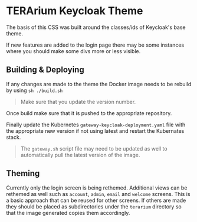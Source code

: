 # TERArium Keycloak Theme
The basis of this CSS was built around the classes/ids of Keycloak's base theme. 

If new features are added to the login page there may be some instances where you should make some divs more or less visible.

## Building & Deploying
If any changes are made to the theme the Docker image needs to be rebuild by using 
`sh
./build.sh
`
>Make sure that you update the version number.

Once build make sure that it is pushed to the appropriate repository.

Finally update the Kubernetes `gateway-keycloak-deployment.yaml` file with the appropriate new version if not using latest and restart the Kubernates stack.
>The `gateway.sh` script file may need to be updated as well to automatically pull the latest version of the image.

## Theming
Currently only the login screen is being rethemed. Additional views can be rethemed as well such as `account`, `admin`, `email` and `welcome` screens. This is a basic approach that can be reused for other screens. If others are made they should be placed as subdirectories under the `terarium` directory so that the image generated copies them accordingly.

